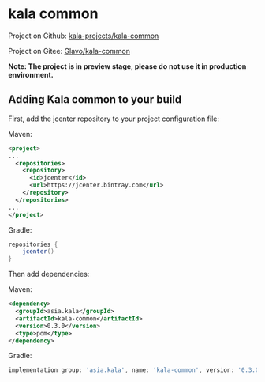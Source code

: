 # kala common

Project on Github: [kala-projects/kala-common](https://github.com/kala-projects/kala-common)

Project on Gitee: [Glavo/kala-common](https://gitee.com/glavo-gitee/kala-common)

**Note: The project is in preview stage, please do not use it in production environment.**

## Adding Kala common to your build

First, add the jcenter repository to your project configuration file:

Maven:
```xml
<project>
...
  <repositories>
    <repository>
      <id>jcenter</id>
      <url>https://jcenter.bintray.com</url>
    </repository>
  </repositories>
...
</project>
```

Gradle:
```groovy
repositories {
    jcenter()
}
```

Then add dependencies:

Maven:
```xml
<dependency>
  <groupId>asia.kala</groupId>
  <artifactId>kala-common</artifactId>
  <version>0.3.0</version>
  <type>pom</type>
</dependency>
```

Gradle:
```groovy
implementation group: 'asia.kala', name: 'kala-common', version: '0.3.0'
```

